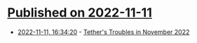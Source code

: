 # [Published on 2022-11-11](index.md)

* [2022-11-11, 16:34:20](https://news.ycombinator.com/item?id=33562902) - [Tether's Troubles in November 2022](https://www.kalzumeus.com/2022/11/11/tether-required-recapitalization-again/)
